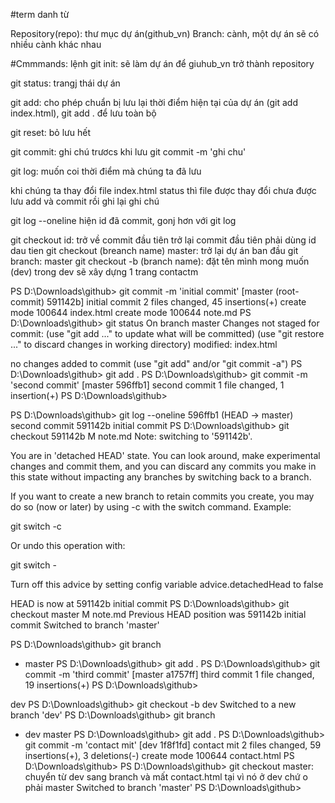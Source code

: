#term danh từ

Repository(repo): thư mục dự án(github_vn)
Branch: cành, một dự án sẽ có nhiều cành khác nhau

#Cmmmands: lệnh
git init: sẽ làm dự án để giuhub_vn trở thành repository

git status: trangj thái dự án

git add: cho phép chuẩn bị lưu lại thời điểm hiện tại của dự án (git add index.html), git add . để lưu toàn bộ 

git reset: bỏ lưu hết

git commit: ghi chú trươcs khi lưu
git commit -m 'ghi chu'

git log: muốn coi thời điểm mà chúng ta đã lưu

khi chúng ta thay đổi file index.html 
status thì file được thay đổi chưa được lưu
add và commit rồi ghi lại ghi chú

git log --oneline hiện id đã commit, gonj hơn với git log

git checkout id: trở về commit đầu tiên
trở lại commit đầu tiên phải dùng id dau tien
git checkout (breanch name) master: trở lại dự án ban đầu
git branch: master
git checkout -b (branch name): đặt tên mình mong muốn (dev)
trong dev sẽ xây dựng 1 trang contactm 




PS D:\Downloads\github> git commit -m 'initial commit'
[master (root-commit) 591142b] initial commit
 2 files changed, 45 insertions(+)
 create mode 100644 index.html
 create mode 100644 note.md
PS D:\Downloads\github> git status
On branch master
Changes not staged for commit:
  (use "git add <file>..." to update what will be committed)
  (use "git restore <file>..." to discard changes in working directory)
        modified:   index.html

no changes added to commit (use "git add" and/or "git commit -a")
PS D:\Downloads\github> git add .
PS D:\Downloads\github> git commit -m 'second commit'
[master 596ffb1] second commit
 1 file changed, 1 insertion(+)
PS D:\Downloads\github> 



PS D:\Downloads\github> git log --oneline
596ffb1 (HEAD -> master) second commit
591142b initial commit
PS D:\Downloads\github> git checkout 591142b
M       note.md
Note: switching to '591142b'.

You are in 'detached HEAD' state. You can look around, make experimental
changes and commit them, and you can discard any commits you make in this
state without impacting any branches by switching back to a branch.

If you want to create a new branch to retain commits you create, you may
do so (now or later) by using -c with the switch command. Example:

  git switch -c <new-branch-name>

Or undo this operation with:

  git switch -

Turn off this advice by setting config variable advice.detachedHead to false

HEAD is now at 591142b initial commit
PS D:\Downloads\github> git checkout master
M       note.md
Previous HEAD position was 591142b initial commit
Switched to branch 'master'



PS D:\Downloads\github> git branch
* master
PS D:\Downloads\github> git add .
PS D:\Downloads\github> git commit -m 'third commit'
[master a1757ff] third commit
 1 file changed, 19 insertions(+)
PS D:\Downloads\github> 


dev
PS D:\Downloads\github> git checkout -b dev
Switched to a new branch 'dev'
PS D:\Downloads\github> git branch
* dev
  master
PS D:\Downloads\github> git add .
PS D:\Downloads\github> git commit -m 'contact mit'
[dev 1f8f1fd] contact mit
 2 files changed, 59 insertions(+), 3 deletions(-)
 create mode 100644 contact.html
PS D:\Downloads\github> 
PS D:\Downloads\github> git checkout master: chuyển từ dev sang branch và mất contact.html tại vì nó ở dev chứ o phải master
Switched to branch 'master'
PS D:\Downloads\github> 








